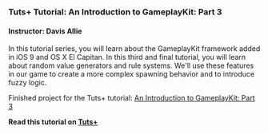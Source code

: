 ### Tuts+ Tutorial: An Introduction to GameplayKit: Part 3

#### Instructor: Davis Allie

In this tutorial series, you will learn about the GameplayKit framework added in iOS 9 and OS X El Capitan. In this third and final tutorial, you will learn about random value generators and rule systems. We'll use these features in our game to create a more complex spawning behavior and to introduce fuzzy logic.

Finished project for the Tuts+ tutorial: [An Introduction to GameplayKit: Part 3](http://code.tutsplus.com/tutorials/an-introduction-to-gameplaykit-part-3--cms-24611)

**Read this tutorial on [Tuts+](https://code.tutsplus.com)**
